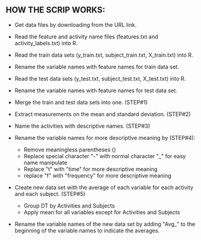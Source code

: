 HOW THE SCRIP WORKS:
--------------------

- Get data files by downloading from the URL link.

- Read the feature and activity name files (features.txt and activity_labels.txt) into R.

- Read the train data sets (y_train.txt, subject_train.txt, X_train.txt) into R.
- Rename the variable names with feature names for train data set.

- Read the test data sets (y_test.txt, subject_test.txt, X_test.txt) into R.
- Rename the variable names with feature names for test data set.

- Merge the train and test data sets into one. (STEP#1)

- Extract measurements on the mean and standard deviation. (STEP#2)

- Name the activities with descriptive names. (STEP#3)

- Rename the variable names for more descriptive meaning by (STEP#4):
	+ Remove meaningless parentheses () 
	+ Replace special character "-" with normal character "_" for easy name manipulate 
	+ Replace "t" with "time" for more descriptive meaning
	+ replace "f" with "frequency" for more descriptive meaning

- Create new data set with the average of each variable for each activity and each subject. (STEP#5)

	+ Group DT by Activities and Subjects
	+ Apply mean for all variables except for Activities and Subjects

- Rename the variable names of the new data set by adding "Avg_" to the beginning of the variable names to indicate the averages.






